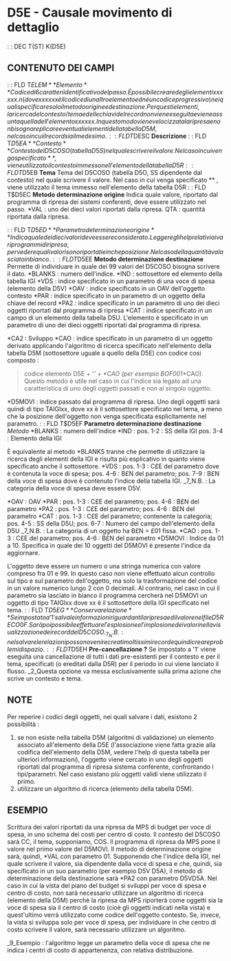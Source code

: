 # D5E - Causale movimento di dettaglio
 :  : DEC T(ST) K(D5E)
## CONTENUTO DEI CAMPI
 :  : FLD T$ELEM **Elemento**
Codice di 6 caratteri identificativo del passo.
È possibile creare degli elementi xxxxxx.n (dove xxxxxx è il codice di un altro elemento ed n è un codice progressivo) nei quali specificare solo il metodo origine e destinazione.
Per questi elementi, la ricerca del contesto/tema e delle chiavi del record non viene eseguita e viene assunta quella dell'elemento xxxxxx. In questo modo viene velocizzata la ripresa e non bisogna replicare eventuali elementi della tabella D5M, nel caso in cui il record sia il medesimo.
 :  : FLD T$DESC **Descrizione**
 :  : FLD T$D5EA **Contesto**
Contesto del D5COSO (tabella D5S) nel quale scrivere il valore.
Nel caso in cui venga specificato ** , viene utilizzato il contesto immesso nell'elemento della tabella D5R
 :  : FLD T$D5EB **Tema**
Tema del D5COSO (tabella D5O, SS dipendente dal contesto) nel quale scrivere il valore.
Nel caso in cui venga specificato ** , viene utilizzato il tema immesso nell'elemento della tabella D5R
 :  : FLD T$D5EC **Metodo determinazione origine**
Indica quale valore, riportato dal programma di ripresa dei sistemi conferenti, deve essere utilizzato nel passo.
*VAL :  uno dei dieci valori riportati dalla ripresa.
QTA :  quantità riportata dalla ripresa.

 :  : FLD T$D5ED **Parametro determinazione origine**
Indica quale dei dieci valori deve essere considerato.
Leggere gli help relativi ai vari programmi di ripresa, per vedere quali valori sono riportati e in che posizione.
Nel caso della quantità va lasciato in bianco.
 :  : FLD T$D5EE **Metodo determinazione destinazione**
Permette di individuare in quale dei 99 valori del D5COSO bisogna scrivere il dato.
*BLANKS :  numero dell'indice.
*IND    :  sottosettore ed elemento della tabella IGI
*VDS    :  indice specificato in un parametro di una voce di spesa (elemento della D5V)
*OAV    :  indice specificato in un OAV dell'oggetto contesto
*PAR    :  indice specificato in un parametro di un oggetto della chiave del record
*PA2    :  indice specificato in un parametro di uno dei dieci oggetti riportati dal programma di ripresa
*CAT    :  indice specificato in un campo di un elemento della tabella D5U. L'elemento è specificato in un parametro di uno dei dieci oggetti riportati dal programma di ripresa.

*CA2    :  Sviluppo
*CAO    :  indice specificato in un parametro di un oggetto derivato applicando l'algoritmo di ricerca specificato nell'elemento della tabella D5M (sottosettore uguale a quello della D5E) con codice cosi composto : 
>codice elemento D5E + '_' + *CAO (per esempio BOF001_*CAO).
Questo metodo è utile nel caso in cui l'indice sia legato ad una caratteristica di uno degli oggetti passati e non al singolo oggetto.

*D5MOVI :  indice passato dal programma di ripresa. Uno degli oggetti sarà quindi di tipo TAIGIxx, dove xx è il sottosettore specificato nel tema, a meno che la posizione dell'oggetto non venga specificata esplicitamente nel parametro.
 :  : FLD T$D5EF **Parametro determinazione destinazione**
_Metodo_
*BLANKS :  numero dell'indice
*IND    :  pos. 1-2 :  SS della IGI pos. 3-4 :  Elemento della IGI

È equivalente al metodo *BLANKS tranne che permette di utilizzare la ricerca degli elementi della IGI e risulta più esplicativo in quanto viene specificato anche il sottosettore.
*VDS    :  pos. 1-3 :  C£E del parametro dove è contenuta la voce di spesa; pos. 4-6 :  B£N del parametro; pos. 7-9 :  B£N della voce di spesa dove è contenuto l'indice della tabella IGI.
_7_N.B. :  La categoria della voce di spesa deve essere D5V.

*OAV    :  OAV
*PAR    :  pos. 1-3 :  C£E del parametro; pos. 4-6 :  B£N del parametro
*PA2    :  pos. 1-3 :  C£E del parametro; pos. 4-6 :  B£N del parametro
*CAT    :  pos. 1-3 :  C£E del parametro; contenente la categoria; pos. 4-5 :  SS della D5U; pos. 6-7 :  Numero del campo dell'elemento della D5U
_7_N.B. :  La categoria di un oggetto ha B£N = £01 fissa.
*CAO    :  pos. 1-3 :  C£E del parametro; pos. 4-6 :  B£N del parametro
*D5MOVI :  Indice da 01 a 10. Specifica in quale dei 10 oggetti del D5MOVI è presente l'indice da aggiornare.

L'oggetto deve essere un numero o una stringa numerica con valore compreso fra 01 e 99.
In questo caso non viene effettuato alcun controllo sul tipo e sul parametro dell'oggetto, ma solo la trasformazione del codice in un valore numerico lungo 2 con 0 decimali. Al contrario, nel caso in cui il parametro sia lasciato in bianco il programma cercherà nel D5MOVI un oggetto di tipo TAIGIxx dove xx è il sottosettore della IGI specificato nel tema.
 :  : FLD T$D5EG **Conserva relazione**
Se impostato a '1' salva le informazioni riguardanti la ripresa ed il valore nel file D5RECO0F. Sarà poi possibile effettuare l'esplosione e l'implosione dei valori nella visualizzazione dei record del D5COSO.
_7_N.B. :  nel salvare le relazioni possono venire creati moltissimi record e quindi creare problemi di spazio.
 :  : FLD T$D5EH **Pre-cancellazione ?**
Se impostato a '1' viene eseguita una cancellazione di tutti i dati pre-esistenti per il contesto e per il tema, specificati (o ereditati dalla D5R) per il periodo in cui viene lanciato il flusso.
_2_Questa opzione va messa esclusivamente sulla prima azione che scrive un contesto e tema.
## NOTE
Per reperire i codici degli oggetti, nei quali salvare i dati, esistono 2 possibilità : 
1. se non esiste nella tabella D5M (algoritmi di validazione) un elemento associato all'elemento della D5E (l'associazione viene fatta grazie alla codifica dell'elemento della D5M, vedere l'help di questa tabella per ulteriori informazioni), l'oggetto viene cercato in uno degli oggetti riportati dal programma di ripresa sistema conferente, confrontando i tipi/parametri. Nel caso esistano più oggetti validi viene utilizzato il primo.
2. utilizzare un algoritmo di ricerca (elemento della tabella D5M).
## ESEMPIO
Scrittura dei valori riportati da una ripresa da MPS di budget per voce di spesa, in uno schema dei costi per centro di costo.
Il contesto del D5COSO sarà CC, il tema, supponiamo, COS.
Il programma di ripresa da MPS pone il valore nel primo valore del D5MOVI. Il metodo di determinazione origine sarà, quindi, *VAL con parametro 01.
Supponendo che l'indice della IGI, nel quale scrivere il valore, sia dipendente dalla voce di spesa e che, quindi, sia specificato in un suo parametro (per esempio D5V D5A), il metodo di determinazione della destinazione sarà *PA2 con parametro D5VD5A.
Nel caso in cui la vista del piano del budget si sviluppi per voce di spesa e centro di costo, non sarà necessario utilizzare un algoritmo di ricerca (elemento della D5M) perchè la ripresa da  MPS riporterà come oggetti sia la voce di spesa sia il centro di costo (cioè gli oggetti indicati nella vista) e quest'ultimo verrà utilizzato come codice dell'oggetto contesto.
Se, invece, la vista si sviluppa solo per voce di spesa, per individuare in che centro di costo scrivere il valore, sarà necessario utilizzare un algoritmo.

_9_Esempio :  l'algoritmo legge un parametro della voce di spesa che ne indica i centri di costo di appartenenza, con relativa distribuzione.
